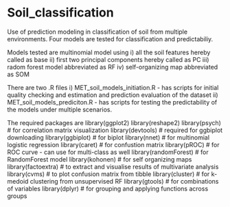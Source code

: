 # Soil_classification
Use of prediction modeling in classification of soil from multiple environments.
Four models are tested for classification and predictabiliy.

Models tested are multinomial model using 
  i) all the soil features hereby called as base 
  ii) first two principal components hereby called as PC 
  iii) radom forest model abbreviated as RF
  iv) self-organizing map abbreviated as SOM
  
There are two .R files
  i) MET_soil_models_initiation.R  - has scripts for initial quality checking and estimation and prediction evaluation of the dataset 
  ii) MET_soil_models_prediciton.R  - has scripts for testing the predictability of the models under multiple scenarios.
  
The required packages are 
  library(ggplot2)
  library(reshape2)
  library(psych) # for correlation matrix visualization
  library(devtools) # required for ggbiplot downloading
  library(ggbiplot) # for biplot
  library(nnet) # for multinomial logistic regression
  library(caret) # for confustion matrix
  library(pROC) # for ROC curve - can use for multi-class as well
  library(randomForest) # for RandomForest model
  library(kohonen) # for self organizing maps
  library(factoextra) # to extract and visualise results of multivariate analysis
  library(cvms) # to plot confusion matrix from tibble
  library(cluster) # for k-medoid clustering from unsupervised RF
  library(gtools) # for combinations of variables 
  library(dplyr) # for grouping and applying functions across groups
